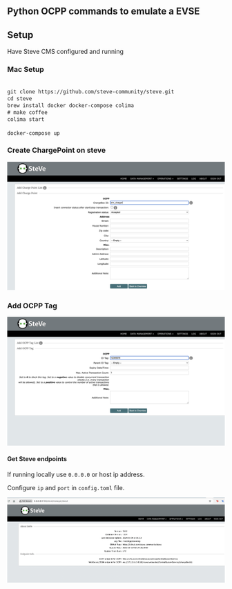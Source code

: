 ## Python OCPP commands to emulate a EVSE


## Setup

Have Steve CMS configured and running

### Mac Setup

```

git clone https://github.com/steve-community/steve.git
cd steve
brew install docker docker-compose colima
# make coffee
colima start

docker-compose up

```

### Create ChargePoint on steve

![Create Charge Point](./pics/create%20charge%20point.png)


### Add OCPP Tag

![Add OCPP TAG](./pics/create%20ocpp%20tag.png)

#### Get Steve endpoints

If running locally use `0.0.0.0` or host ip address.

Configure `ip` and `port` in `config.toml` file.

![Get endpoints for Steve](./pics/steve%20endpoints.png)